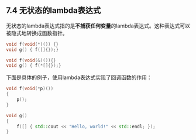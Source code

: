 ## 7.4 无状态的lambda表达式

​	无状态的lambda表达式指的是**不捕获任何变量**的lambda表达式。这种表达式可以被隐式地转换成函数指针。

```C++
void f(void(*)()) {}
void g() { f([]{});}

void f(void(&)()){}
void g() { f(*[]{});}
```

下面是具体的例子，使用lambda表达式实现了回调函数的作用：

```C++
void f(void(*p)())
{
    p();
}

void g()
{
    f([] { std::cout << "Hello, world!" << std::endl; });
}
```

